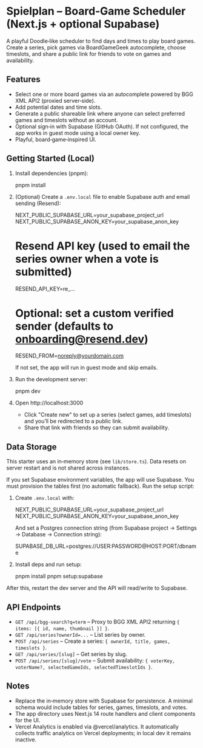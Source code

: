 # Spielplan – Board‑Game Scheduler (Next.js + optional Supabase)

A playful Doodle‑like scheduler to find days and times to play board games. Create a series, pick games via BoardGameGeek autocomplete, choose timeslots, and share a public link for friends to vote on games and availability.

## Features
- Select one or more board games via an autocomplete powered by BGG XML API2 (proxied server‑side).
- Add potential dates and time slots.
- Generate a public shareable link where anyone can select preferred games and timeslots without an account.
- Optional sign‑in with Supabase (GitHub OAuth). If not configured, the app works in guest mode using a local owner key.
- Playful, board‑game‑inspired UI.

## Getting Started (Local)

1. Install dependencies (pnpm):

   pnpm install

2. (Optional) Create a `.env.local` file to enable Supabase auth and email sending (Resend):

   NEXT_PUBLIC_SUPABASE_URL=your_supabase_project_url
   NEXT_PUBLIC_SUPABASE_ANON_KEY=your_supabase_anon_key

   # Resend API key (used to email the series owner when a vote is submitted)
   RESEND_API_KEY=re_...
   # Optional: set a custom verified sender (defaults to onboarding@resend.dev)
   RESEND_FROM=noreply@yourdomain.com

   If not set, the app will run in guest mode and skip emails.

3. Run the development server:

   pnpm dev

4. Open http://localhost:3000
   - Click "Create new" to set up a series (select games, add timeslots) and you’ll be redirected to a public link.
   - Share that link with friends so they can submit availability.

## Data Storage
This starter uses an in‑memory store (see `lib/store.ts`). Data resets on server restart and is not shared across instances.

If you set Supabase environment variables, the app will use Supabase. You must provision the tables first (no automatic fallback). Run the setup script:

1. Create `.env.local` with:

   NEXT_PUBLIC_SUPABASE_URL=your_supabase_project_url
   NEXT_PUBLIC_SUPABASE_ANON_KEY=your_supabase_anon_key

   And set a Postgres connection string (from Supabase project -> Settings -> Database -> Connection string):

   SUPABASE_DB_URL=postgres://USER:PASSWORD@HOST:PORT/dbname

2. Install deps and run setup:

   pnpm install
   pnpm setup:supabase

After this, restart the dev server and the API will read/write to Supabase.

## API Endpoints
- `GET /api/bgg-search?q=term` – Proxy to BGG XML API2 returning `{ items: [{ id, name, thumbnail }] }`.
- `GET /api/series?ownerId=...` – List series by owner.
- `POST /api/series` – Create a series: `{ ownerId, title, games, timeslots }`.
- `GET /api/series/[slug]` – Get series by slug.
- `POST /api/series/[slug]/vote` – Submit availability: `{ voterKey, voterName?, selectedGameIds, selectedTimeslotIds }`.

## Notes
- Replace the in‑memory store with Supabase for persistence. A minimal schema would include tables for series, games, timeslots, and votes.
- The app directory uses Next.js 14 route handlers and client components for the UI.
- Vercel Analytics is enabled via @vercel/analytics. It automatically collects traffic analytics on Vercel deployments; in local dev it remains inactive.
